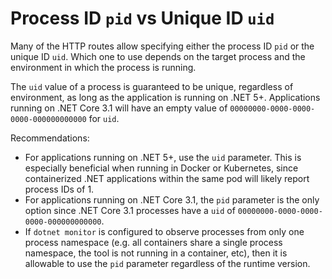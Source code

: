 # Process ID `pid` vs Unique ID `uid`

Many of the HTTP routes allow specifying either the process ID `pid` or the unique ID `uid`. Which one to use depends on the target process and the environment in which the process is running.

The `uid` value of a process is guaranteed to be unique, regardless of environment, as long as the application is running on .NET 5+. Applications running on .NET Core 3.1 will have an empty value of `00000000-0000-0000-0000-000000000000` for `uid`.

Recommendations:
- For applications running on .NET 5+, use the `uid` parameter. This is especially beneficial when running in Docker or Kubernetes, since containerized .NET applications within the same pod will likely report process IDs of 1.
- For applications running on .NET Core 3.1, the `pid` parameter is the only option since .NET Core 3.1 processes have a `uid` of `00000000-0000-0000-0000-000000000000`.
- If `dotnet monitor` is configured to observe processes from only one process namespace (e.g. all containers share a single process namespace, the tool is not running in a container, etc), then it is allowable to use the `pid` parameter regardless of the runtime version.

